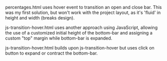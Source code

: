 percentages.html uses hover event to transition an open and close bar. This was my first solution, but won't work with the project layout, as it's 'fluid' in height and width (breaks design).

js-transition-hover.html uses another approach using JavaScript, allowing the use of a customized initial height of the bottom-bar and assigning a custom "top" margin while bottom-bar is expanded.

js-transition-hover.html builds upon js-transition-hover but uses click on button to expand or contract the bottom-bar.